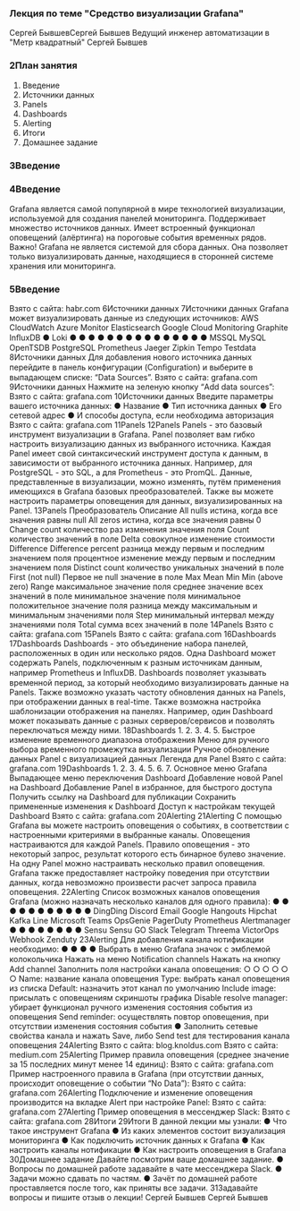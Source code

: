 ###  Лекция по теме "Средство визуализации Grafana"

Сергей
БывшевСергей Бывшев
Ведущий инженер автоматизации в "Метр
квадратный"
Сергей Бывшев

### 2План занятия
1. Введение
2. Источники данных
3. Panels
4. Dashboards
5. Alerting
6. Итоги
7. Домашнее задание

### 3Введение

### 4Введение
Grafana является самой популярной в мире технологией визуализации,
используемой для создания панелей мониторинга.
Поддерживает множество источников данных.
Имеет встроенный функционал оповещений (алёртинга) на пороговые
события временных рядов.
Важно! Grafana не является системой для сбора данных. Она позволяет
только визуализировать данные, находящиеся в сторонней системе
хранения или мониторинга.

### 5Введение
Взято с сайта: habr.com
6Источники данных
7Источники данных
Grafana может визуализировать данные из следующих
источников:
AWS CloudWatch
Azure Monitor
Elasticsearch
Google Cloud Monitoring
Graphite
InﬂuxDB
● Loki
●
●
●
●
●
●
●
●
●
●
●
●
●
●
●
MSSQL
MySQL
OpenTSDB
PostgreSQL
Prometheus
Jaeger
Zipkin
Tempo
Testdata
8Источники данных
Для добавления нового источника данных перейдите в панель
конфигурации (Conﬁguration) и выберите в выпадающем списке:
“Data Sources”.
Взято с сайта: grafana.com
9Источники данных
Нажмите на зеленую кнопку “Add data sources”:
Взято с сайта: grafana.com
10Источники данных
Введите параметры вашего источника данных:
● Название
● Тип источника данных
● Его сетевой адрес
● И способы доступа, если необходима авторизация
Взято с сайта: grafana.com
11Panels
12Panels
Panels - это базовый инструмент визуализации в Grafana. Panel позволяет
вам гибко настроить визуализацию данных из выбранного источника.
Каждая Panel имеет свой синтаксический инструмент доступа к данным,
в зависимости от выбранного источника данных. Например, для PostgreSQL -
это SQL, а для Prometheus - это PromQL.
Данные, представленные в визуализации, можно изменять, путём
применения имеющихся в Grafana базовых преобразователей.
Также вы можете настроить параметры оповещения для данных,
визуализированных на Panel.
13Panels
Преобразователь
Описание
All nulls истина, когда все значения равны null
All zeros истина, когда все значения равны 0
Change count
количество раз изменения значения поля
Count количество значений в поле
Delta совокупное изменение стоимости
Difference
Difference percent
разница между первым и последним значением поля
процентное изменение между первым и последним значением поля
Distinct count количество уникальных значений в поле
First (not null) Первое не null значение в поле
Max
Mean
Min
Min (above zero)
Range
максимальное значение поля
среднее значение всех значений в поле
минимальное значение поля
минимальное положительное значение поля
разница между максимальным и минимальным значениями поля
Step минимальный интервал между значениями поля
Total сумма всех значений в поле
14Panels
Взято с сайта: grafana.com
15Panels
Взято с сайта: grafana.com
16Dashboards
17Dashboards
Dashboards - это объединение набора панелей, расположенных в один или
несколько рядов.
Одна Dashboard может содержать Panels, подключенным к разным
источникам данным, например Prometheus и InﬂuxDB.
Dashboards позволяет указывать временной период, за который необходимо
визуализировать данные на Panels. Также возможно указать частоту
обновления данных на Panels, при отображении данных в real-time.
Также возможна настройка шаблонизации отображения на панелях.
Например, один Dashboard может показывать данные с разных
серверов/сервисов и позволять переключаться между ними.
18Dashboards
1.
2.
3.
4.
5.
Быстрое изменение временного диапазона отображения
Меню для ручного выбора временного промежутка визуализации
Ручное обновление данных
Panel с визуализацией данных
Легенда для Panel
Взято с сайта: grafana.com
19Dashboards
1.
2.
3.
4.
5.
6.
7.
Основное меню Grafana
Выпадающее меню переключения Dashboard
Добавление новой Panel на Dashboard
Добавление Panel в избранное, для быстрого доступа
Получить ссылку на Dashboard для публикации
Сохранить примененные изменения к Dashboard
Доступ к настройкам текущей Dashboard
Взято с сайта: grafana.com
20Alerting
21Alerting
С помощью Grafana вы можете настроить оповещения о событиях,
в соответствии с настроенными критериями в выбранные каналы.
Оповещения настраиваются для каждой Panels.
Правило оповещения - это некоторый запрос, результат которого есть
бинарное булево значение.
На одну Panel можно настраивать несколько правил оповещения.
Grafana также предоставляет настройку поведения при отсутствии данных,
когда невозможно произвести расчет запроса правила оповещения.
22Alerting
Список возможных каналов оповещения Grafana
(можно назначать несколько каналов для одного правила):
●
●
●
●
●
●
●
●
●
●
●
DingDing
Discord
Email
Google Hangouts
Hipchat
Kafka
Line
Microsoft Teams
OpsGenie
PagerDuty
Prometheus Alertmanager
●
●
●
●
●
●
●
●
Sensu
Sensu GO
Slack
Telegram
Threema
VictorOps
Webhook
Zenduty
23Alerting
Для добавления канала нотификации необходимо:
●
●
●
●
Выбрать в меню Grafana значок с эмблемой колокольчика
Нажать на меню Notiﬁcation channels
Нажать на кнопку Add channel
Заполнить поля настройки канала оповещения:
○
○
○
○
○
○
Name: название канала оповещения
Type: выбрать канал оповещения из списка
Default: назначить этот канал по умолчанию
Include image: присылать с оповещениям скриншоты графика
Disable resolve manager: убирает функционал ручного изменения
состояния события из оповещения
Send reminder: осуществлять повтор оповещения, при отсутствии
изменения состояния события
● Заполнить сетевые свойства канала и нажать Save, либо Send test
для тестирования канала оповещения
24Alerting
Взято с сайта: blog.knoldus.com
Взято с сайта: medium.com
25Alerting
Пример правила оповещения (среднее значение за 15 последних минут
менее 14 единиц):
Взято с сайта: grafana.com
Пример настроенного правила в Grafana (при отсутствии данных, происходит
оповещение о событии “No Data”):
Взято с сайта: grafana.com
26Alerting
Подключение и изменение оповещения производится на вкладке Alert
при настройке Panel:
Взято с сайта: grafana.com
27Alerting
Пример оповещения в мессенджер Slack:
Взято с сайта: grafana.com
28Итоги
29Итоги
В данной лекции мы узнали:
● Что такое инструмент Grafana
● Из каких элементов состоит визуализация мониторинга
● Как подключить источник данных к Grafana
● Как настроить каналы нотификации
● Как настроить оповещения в Grafana
30Домашнее задание
Давайте посмотрим ваше домашнее задание.
● Вопросы по домашней работе задавайте в чате мессенджера Slack.
● Задачи можно сдавать по частям.
● Зачёт по домашней работе проставляется после того, как приняты
все задачи.
31Задавайте вопросы и
пишите отзыв о лекции!
Сергей Бывшев
Сергей Бывшев
